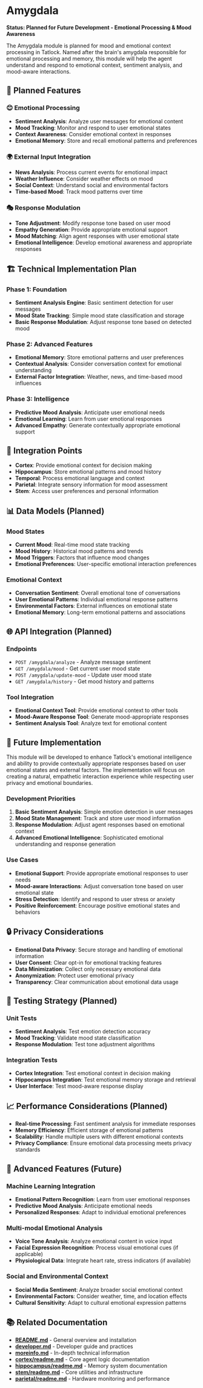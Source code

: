# Amygdala

**Status: Planned for Future Development - Emotional Processing & Mood Awareness**

The Amygdala module is planned for mood and emotional context processing in Tatlock. Named after the brain's amygdala responsible for emotional processing and memory, this module will help the agent understand and respond to emotional context, sentiment analysis, and mood-aware interactions.

## 🔮 **Planned Features**

### 😊 **Emotional Processing**
- **Sentiment Analysis**: Analyze user messages for emotional content
- **Mood Tracking**: Monitor and respond to user emotional states
- **Context Awareness**: Consider emotional context in responses
- **Emotional Memory**: Store and recall emotional patterns and preferences

### 🌍 **External Input Integration**
- **News Analysis**: Process current events for emotional impact
- **Weather Influence**: Consider weather effects on mood
- **Social Context**: Understand social and environmental factors
- **Time-based Mood**: Track mood patterns over time

### 🎭 **Response Modulation**
- **Tone Adjustment**: Modify response tone based on user mood
- **Empathy Generation**: Provide appropriate emotional support
- **Mood Matching**: Align agent responses with user emotional state
- **Emotional Intelligence**: Develop emotional awareness and appropriate responses

## 🏗️ **Technical Implementation Plan**

### **Phase 1: Foundation**
- **Sentiment Analysis Engine**: Basic sentiment detection for user messages
- **Mood State Tracking**: Simple mood state classification and storage
- **Basic Response Modulation**: Adjust response tone based on detected mood

### **Phase 2: Advanced Features**
- **Emotional Memory**: Store emotional patterns and user preferences
- **Contextual Analysis**: Consider conversation context for emotional understanding
- **External Factor Integration**: Weather, news, and time-based mood influences

### **Phase 3: Intelligence**
- **Predictive Mood Analysis**: Anticipate user emotional needs
- **Emotional Learning**: Learn from user emotional responses
- **Advanced Empathy**: Generate contextually appropriate emotional support

## 🔗 **Integration Points**

- **Cortex**: Provide emotional context for decision making
- **Hippocampus**: Store emotional patterns and mood history
- **Temporal**: Process emotional language and context
- **Parietal**: Integrate sensory information for mood assessment
- **Stem**: Access user preferences and personal information

## 📊 **Data Models (Planned)**

### **Mood States**
- **Current Mood**: Real-time mood state tracking
- **Mood History**: Historical mood patterns and trends
- **Mood Triggers**: Factors that influence mood changes
- **Emotional Preferences**: User-specific emotional interaction preferences

### **Emotional Context**
- **Conversation Sentiment**: Overall emotional tone of conversations
- **User Emotional Patterns**: Individual emotional response patterns
- **Environmental Factors**: External influences on emotional state
- **Emotional Memory**: Long-term emotional patterns and associations

## 🌐 **API Integration (Planned)**

### **Endpoints**
- `POST /amygdala/analyze` - Analyze message sentiment
- `GET /amygdala/mood` - Get current user mood state
- `POST /amygdala/update-mood` - Update user mood state
- `GET /amygdala/history` - Get mood history and patterns

### **Tool Integration**
- **Emotional Context Tool**: Provide emotional context to other tools
- **Mood-Aware Response Tool**: Generate mood-appropriate responses
- **Sentiment Analysis Tool**: Analyze text for emotional content

## 🚀 **Future Implementation**

This module will be developed to enhance Tatlock's emotional intelligence and ability to provide contextually appropriate responses based on user emotional states and external factors. The implementation will focus on creating a natural, empathetic interaction experience while respecting user privacy and emotional boundaries.

### **Development Priorities**
1. **Basic Sentiment Analysis**: Simple emotion detection in user messages
2. **Mood State Management**: Track and store user mood information
3. **Response Modulation**: Adjust agent responses based on emotional context
4. **Advanced Emotional Intelligence**: Sophisticated emotional understanding and response generation

### **Use Cases**
- **Emotional Support**: Provide appropriate emotional responses to user needs
- **Mood-aware Interactions**: Adjust conversation tone based on user emotional state
- **Stress Detection**: Identify and respond to user stress or anxiety
- **Positive Reinforcement**: Encourage positive emotional states and behaviors

## 🔒 **Privacy Considerations**

- **Emotional Data Privacy**: Secure storage and handling of emotional information
- **User Consent**: Clear opt-in for emotional tracking features
- **Data Minimization**: Collect only necessary emotional data
- **Anonymization**: Protect user emotional privacy
- **Transparency**: Clear communication about emotional data usage

## 🧪 **Testing Strategy (Planned)**

### **Unit Tests**
- **Sentiment Analysis**: Test emotion detection accuracy
- **Mood Tracking**: Validate mood state classification
- **Response Modulation**: Test tone adjustment algorithms

### **Integration Tests**
- **Cortex Integration**: Test emotional context in decision making
- **Hippocampus Integration**: Test emotional memory storage and retrieval
- **User Interface**: Test mood-aware response display

## 📈 **Performance Considerations (Planned)**

- **Real-time Processing**: Fast sentiment analysis for immediate responses
- **Memory Efficiency**: Efficient storage of emotional patterns
- **Scalability**: Handle multiple users with different emotional contexts
- **Privacy Compliance**: Ensure emotional data processing meets privacy standards

## 🔮 **Advanced Features (Future)**

### **Machine Learning Integration**
- **Emotional Pattern Recognition**: Learn from user emotional responses
- **Predictive Mood Analysis**: Anticipate emotional needs
- **Personalized Responses**: Adapt to individual emotional preferences

### **Multi-modal Emotional Analysis**
- **Voice Tone Analysis**: Analyze emotional content in voice input
- **Facial Expression Recognition**: Process visual emotional cues (if applicable)
- **Physiological Data**: Integrate heart rate, stress indicators (if available)

### **Social and Environmental Context**
- **Social Media Sentiment**: Analyze broader social emotional context
- **Environmental Factors**: Consider weather, time, and location effects
- **Cultural Sensitivity**: Adapt to cultural emotional expression patterns

## 📚 **Related Documentation**

- **[README.md](../README.md)** - General overview and installation
- **[developer.md](../developer.md)** - Developer guide and practices
- **[moreinfo.md](../moreinfo.md)** - In-depth technical information
- **[cortex/readme.md](../cortex/readme.md)** - Core agent logic documentation
- **[hippocampus/readme.md](../hippocampus/readme.md)** - Memory system documentation
- **[stem/readme.md](../stem/readme.md)** - Core utilities and infrastructure
- **[parietal/readme.md](../parietal/readme.md)** - Hardware monitoring and performance
